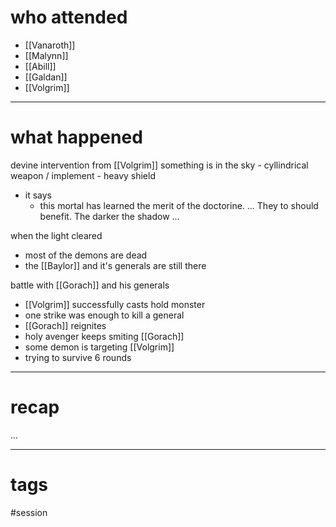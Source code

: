 # who attended

- [[Vanaroth]]
- [[Malynn]]
- [[Abill]]
- [[Galdan]]
- [[Volgrim]]

---
# what happened

devine intervention from [[Volgrim]]
	something is in the sky
	- cyllindrical weapon / implement
	- heavy shield
- it says
	- this mortal has learned the merit of the doctorine. ... They to should benefit. The darker the shadow ...

when the light cleared
- most of the demons are dead
- the [[Baylor]] and it's generals are still there

battle with [[Gorach]] and his generals
- [[Volgrim]] successfully casts hold monster
- one strike was enough to kill a general
- [[Gorach]] reignites
- holy avenger keeps smiting [[Gorach]]
- some demon is targeting [[Volgrim]]
- trying to survive 6 rounds

---
# recap

...

---
# tags

#session
